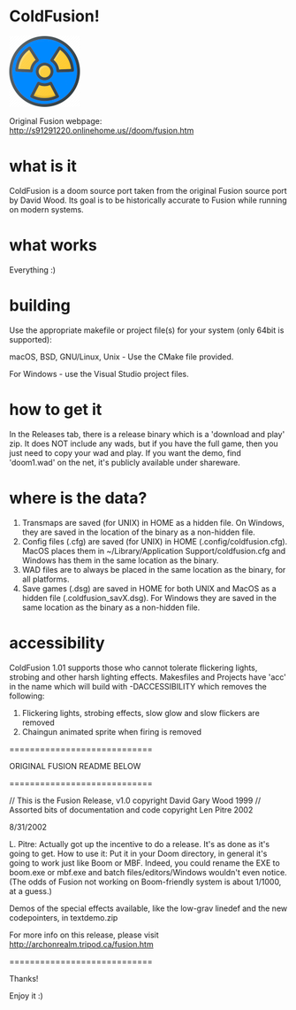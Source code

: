 # ColdFusion!
[![ColdFusion! Icon](https://github.com/atsb/coldfusion/blob/master/src/coldfusion_icon.png)](https://github.com/atsb/ColdFusion)

Original Fusion webpage: http://s91291220.onlinehome.us//doom/fusion.htm

# what is it
ColdFusion is a doom source port taken from the original Fusion source port by David Wood.  Its goal is to be historically accurate to Fusion while running on modern systems.

# what works
Everything :)

# building
Use the appropriate makefile or project file(s) for your system (only 64bit is supported):

macOS, BSD, GNU/Linux, Unix - Use the CMake file provided.

For Windows - use the Visual Studio project files.

# how to get it
In the Releases tab, there is a release binary which is a 'download and play' zip.  It does NOT include any wads, but if you have the full game, then you just need to copy your wad and play.  If you want the demo, find 'doom1.wad' on the net, it's publicly available under shareware.

# where is the data?

1. Transmaps are saved (for UNIX) in HOME as a hidden file.  On Windows, they are saved in the location of the binary as a non-hidden file.
2. Config files (.cfg) are saved (for UNIX) in HOME (.config/coldfusion.cfg).  MacOS places them in ~/Library/Application Support/coldfusion.cfg and Windows has them in the same location as the binary.
3. WAD files are to always be placed in the same location as the binary, for all platforms.
4. Save games (.dsg) are saved in HOME for both UNIX and MacOS as a hidden file (.coldfusion_savX.dsg).  For Windows they are saved in the same location as the binary as a non-hidden file.

# accessibility

ColdFusion 1.01 supports those who cannot tolerate flickering lights, strobing and other harsh lighting effects.
Makesfiles and Projects have 'acc' in the name which will build with -DACCESSIBILITY which removes the following:
1. Flickering lights, strobing effects, slow glow and slow flickers are removed
2. Chaingun animated sprite when firing is removed

============================

ORIGINAL FUSION README BELOW

============================

// This is the Fusion Release, v1.0 copyright David Gary Wood 1999
// Assorted bits of documentation and code copyright Len Pitre 2002

8/31/2002

L. Pitre: Actually got up the incentive to do a release. It's as done
as it's going to get. How to use it: Put it in your Doom directory,
in general it's going to work just like Boom or MBF. Indeed, you could
rename the EXE to boom.exe or mbf.exe and batch files/editors/Windows
wouldn't even notice. (The odds of Fusion not working on Boom-friendly
system is about 1/1000, at a guess.)

Demos of the special effects available, like the low-grav linedef and
the new codepointers, in textdemo.zip 

For more info on this release, please visit
http://archonrealm.tripod.ca/fusion.htm 

============================

Thanks!

Enjoy it :)
